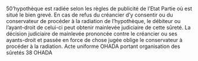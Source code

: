50’hypothèque est radiée selon les règles de publicité de l’Etat Partie où est situé le
bien grevé.
En cas de refus du créancier d’y consentir ou du conservateur de procéder à la
radiation de l’hypothèque, le débiteur ou l’ayant-droit de celui-ci peut obtenir
mainlevée judiciaire de cette sûreté. La décision judiciaire de mainlevée
prononcée contre le créancier ou ses ayants-droit et passée en force de chose
jugée oblige le conservateur à procéder à la radiation.
Acte uniforme OHADA portant organisation des sûretés
38
OHADA
